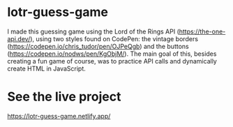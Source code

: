 # lotr-guess-game

I made this guessing game using the Lord of the Rings API (https://the-one-api.dev/), using two styles found on CodePen: the vintage borders (https://codepen.io/chris_tudor/pen/OJPeQgb) and the buttons (https://codepen.io/nodws/pen/KgObjM/).
The main goal of this, besides creating a fun game of course, was to practice API calls and dynamically create HTML in JavaScript.

# See the live project
https://lotr-guess-game.netlify.app/

